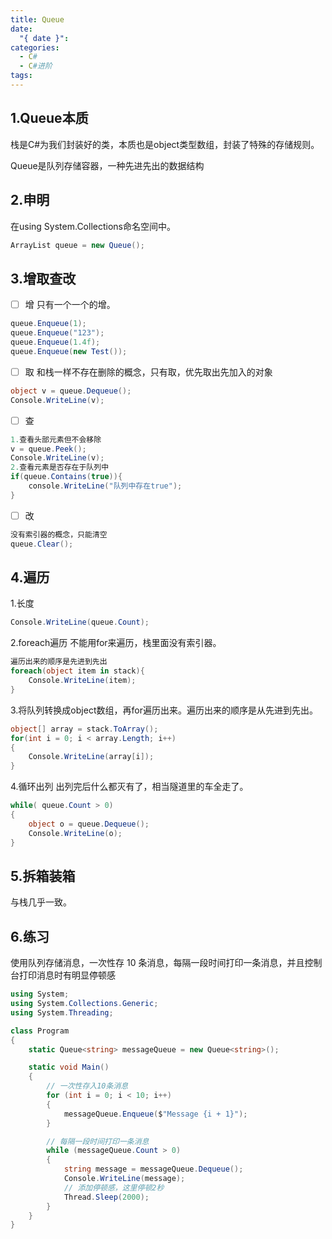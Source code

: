 ```yaml
---
title: Queue
date:
  "{ date }": 
categories:
  - C#
  - C#进阶
tags:
---
```


## 1.Queue本质
栈是C#为我们封装好的类，本质也是object类型数组，封装了特殊的存储规则。

Queue是队列存储容器，一种先进先出的数据结构
## 2.申明
在using System.Collections命名空间中。
```C#
ArrayList queue = new Queue();
```
## 3.增取查改
- [ ] 增
只有一个一个的增。
```C#
queue.Enqueue(1);
queue.Enqueue("123");
queue.Enqueue(1.4f);
queue.Enqueue(new Test());
```
- [ ] 取
和栈一样不存在删除的概念，只有取，优先取出先加入的对象
```c#
object v = queue.Dequeue();
Console.WriteLine(v);
```
- [ ] 查
```C#
1.查看头部元素但不会移除
v = queue.Peek();
Console.WriteLine(v);
2.查看元素是否存在于队列中
if(queue.Contains(true)){ 
	console.WriteLine("队列中存在true");
}
```
- [ ] 改
```C#
没有索引器的概念，只能清空
queue.Clear();
```
## 4.遍历
1.长度
```C#
Console.WriteLine(queue.Count);
```

2.foreach遍历
不能用for来遍历，栈里面没有索引器。
```C#
遍历出来的顺序是先进到先出
foreach(object item in stack){ 
	Console.WriteLine(item);
}
```

3.将队列转换成object数组，再for遍历出来。遍历出来的顺序是从先进到先出。
```C#
object[] array = stack.ToArray();
for(int i = 0; i < array.Length; i++)
{
	Console.WriteLine(array[i]);
}
```

4.循环出列
出列完后什么都灭有了，相当隧道里的车全走了。
```C#
while( queue.Count > 0)
{ 
	object o = queue.Dequeue();
	Console.WriteLine(o);
}
```

## 5.拆箱装箱
 与栈几乎一致。

## 6.练习
使用队列存储消息，一次性存 10 条消息，每隔一段时间打印一条消息，并且控制台打印消息时有明显停顿感

```C#
using System;
using System.Collections.Generic;
using System.Threading;

class Program
{
    static Queue<string> messageQueue = new Queue<string>();

    static void Main()
    {
        // 一次性存入10条消息
        for (int i = 0; i < 10; i++)
        {
            messageQueue.Enqueue($"Message {i + 1}");
        }

        // 每隔一段时间打印一条消息
        while (messageQueue.Count > 0)
        {
            string message = messageQueue.Dequeue();
            Console.WriteLine(message);
            // 添加停顿感，这里停顿2秒
            Thread.Sleep(2000);
        }
    }
}
```